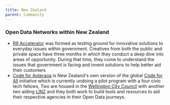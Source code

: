 ```yaml
---
title: New Zealand
parent: Community
---
```


### Open Data Networks within New Zealand

- [R9 Accelerator](http://www.r9accelerator.co.nz/) was formed as testing ground for innovative solutions to everyday issues within government. Creatives from both the public and private space have three months in which they conduct a deep dive into areas of opportunity. During that time, they come to understand the issues that government is facing and invent solutions to help better aid their customers
- [Code for Aoteraoa](http://codeforaotearoa.org) is New Zealand's own version of the global [Code for All](https://codeforall.org/) initiative which is currently undoing a pilot program with a four civic tech fellows, Two are housed in the [Wellington City Council](http://wellington.govt.nz/) with another two aiding [LINZ](http://linz.govt.nz) and they both work to build tools and resources  to aid their respective agencies in their Open Data journeys.
